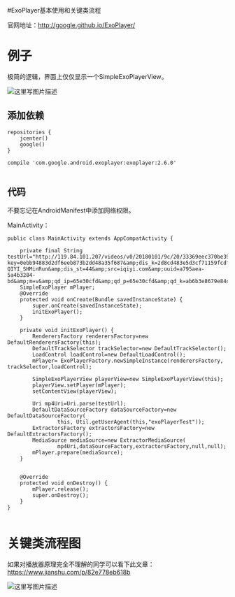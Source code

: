 #ExoPlayer基本使用和关键类流程
>  
 官网地址：http://google.github.io/ExoPlayer/ 


# 例子

极简的逻辑，界面上仅仅显示一个SimpleExoPlayerView。

<img src="https://raw.githubusercontent.com/Double2hao/xujiajia_blog/main/img/16209910601320.png " alt="这里写图片描述">

## 添加依赖

```
repositories {
    jcenter()
    google()
}

```

```
compile 'com.google.android.exoplayer:exoplayer:2.6.0'


```

## 代码

>  
 不要忘记在AndroidManifest中添加网络权限。 


MainActivity：

```
public class MainActivity extends AppCompatActivity {

    private final String testUrl="http://119.84.101.207/videos/v0/20180101/9c/20/33369eec370be393dd555a5a20234c02.mp4?key=0ebb94883d2df6eeb873b2dd48a35f687&amp;dis_k=2d8cd483e5d3cf71159fcdfddad137350&amp;dis_t=1514877572&amp;dis_dz=CT-QIYI_SHMinRun&amp;dis_st=44&amp;src=iqiyi.com&amp;uuid=a795aea-5a4b3284-bd&amp;m=v&amp;qd_ip=65e30cfd&amp;qd_p=65e30cfd&amp;qd_k=ab6b3e8679e84cccd49bfc91d5975606&amp;qd_src=02028001010000000000&amp;ssl=1&amp;ip=101.227.12.253&amp;qd_vip=0&amp;dis_src=vrs&amp;qd_uid=0&amp;qdv=1&amp;qd_tm=1514877572862";
    SimpleExoPlayer mPlayer;
    @Override
    protected void onCreate(Bundle savedInstanceState) {
        super.onCreate(savedInstanceState);
        initExoPlayer();
    }

    private void initExoPlayer() {
        RenderersFactory renderersFactory=new DefaultRenderersFactory(this);
        DefaultTrackSelector trackSelector=new DefaultTrackSelector();
        LoadControl loadControl=new DefaultLoadControl();
        mPlayer= ExoPlayerFactory.newSimpleInstance(renderersFactory, trackSelector,loadControl);

        SimpleExoPlayerView playerView=new SimpleExoPlayerView(this);
        playerView.setPlayer(mPlayer);
        setContentView(playerView);

        Uri mp4Uri=Uri.parse(testUrl);
        DefaultDataSourceFactory dataSourceFactory=new DefaultDataSourceFactory(
                this, Util.getUserAgent(this,"exoPlayerTest"));
        ExtractorsFactory extractorsFactory=new DefaultExtractorsFactory();
        MediaSource mediaSource=new ExtractorMediaSource(
                mp4Uri,dataSourceFactory,extractorsFactory,null,null);
        mPlayer.prepare(mediaSource);
    }


    @Override
    protected void onDestroy() {
        mPlayer.release();
        super.onDestroy();
    }
}


```

# 关键类流程图

>  
 如果对播放器原理完全不理解的同学可以看下此文章：https://www.jianshu.com/p/82e778eb618b 


<img src="https://raw.githubusercontent.com/Double2hao/xujiajia_blog/main/img/16209910604051.png " alt="这里写图片描述">
